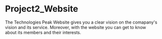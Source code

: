 # Project2_Website
 The Technologies Peak Website gives you a clear vision on the comapany's vision and its service. Moreover, with the website you can get to know about its members and their interests.

